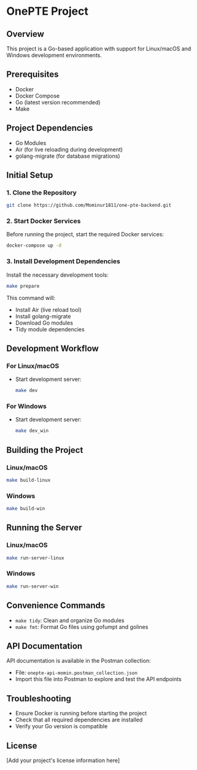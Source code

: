 # OnePTE Project

## Overview
This project is a Go-based application with support for Linux/macOS and Windows development environments.

## Prerequisites
- Docker
- Docker Compose
- Go (latest version recommended)
- Make

## Project Dependencies
- Go Modules
- Air (for live reloading during development)
- golang-migrate (for database migrations)

## Initial Setup

### 1. Clone the Repository
```bash
git clone https://github.com/Mominur1811/one-pte-backend.git
```

### 2. Start Docker Services
Before running the project, start the required Docker services:
```bash
docker-compose up -d
```

### 3. Install Development Dependencies
Install the necessary development tools:
```bash
make prepare
```

This command will:
- Install Air (live reload tool)
- Install golang-migrate
- Download Go modules
- Tidy module dependencies

## Development Workflow

### For Linux/macOS
- Start development server:
  ```bash
  make dev
  ```

### For Windows
- Start development server:
  ```bash
  make dev_win
  ```

## Building the Project

### Linux/macOS
```bash
make build-linux
```

### Windows
```bash
make build-win
```

## Running the Server

### Linux/macOS
```bash
make run-server-linux
```

### Windows
```bash
make run-server-win
```

## Convenience Commands
- `make tidy`: Clean and organize Go modules
- `make fmt`: Format Go files using gofumpt and golines

## API Documentation
API documentation is available in the Postman collection:
- File: `onepte-api-momin.postman_collection.json`
- Import this file into Postman to explore and test the API endpoints

## Troubleshooting
- Ensure Docker is running before starting the project
- Check that all required dependencies are installed
- Verify your Go version is compatible

## License
[Add your project's license information here]
